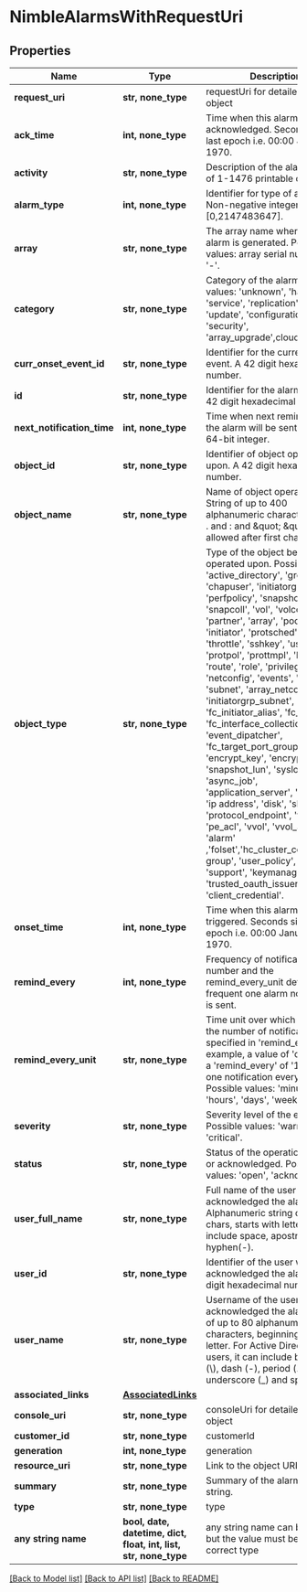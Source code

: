 # NimbleAlarmsWithRequestUri


## Properties
Name | Type | Description | Notes
------------ | ------------- | ------------- | -------------
**request_uri** | **str, none_type** | requestUri for detailed alarms object | [optional] 
**ack_time** | **int, none_type** | Time when this alarm was acknowledged. Seconds since last epoch i.e. 00:00 January 1, 1970. | [optional] 
**activity** | **str, none_type** | Description of the alarms. String of 1-1476 printable characters. | [optional] 
**alarm_type** | **int, none_type** | Identifier for type of alarm. Non-negative integer in range [0,2147483647]. | [optional] 
**array** | **str, none_type** | The array name where the alarm is generated.  Possible values: array serial number, or &#39;-&#39;. | [optional] 
**category** | **str, none_type** | Category of the alarm. Possible values: &#39;unknown&#39;, &#39;hardware&#39;, &#39;service&#39;, &#39;replication&#39;, &#39;volume&#39;, &#39;update&#39;, &#39;configuration&#39;, &#39;test&#39;, &#39;security&#39;, &#39;array_upgrade&#39;,cloud_console | [optional] 
**curr_onset_event_id** | **str, none_type** | Identifier for the current onset event. A 42 digit hexadecimal number. | [optional] 
**id** | **str, none_type** | Identifier for the alarm record. A 42 digit hexadecimal number. | [optional] 
**next_notification_time** | **int, none_type** | Time when next reminder for the alarm will be sent. Signed 64-bit integer. | [optional] 
**object_id** | **str, none_type** | Identifier of object operated upon. A 42 digit hexadecimal number. | [optional] 
**object_name** | **str, none_type** | Name of object operated upon. String of up to 400 alphanumeric characters, - and . and : and \&quot; \&quot; are allowed after first character. | [optional] 
**object_type** | **str, none_type** | Type of the object being operated upon. Possible values: &#39;active_directory&#39;, &#39;group&#39;, &#39;chapuser&#39;, &#39;initiatorgrp&#39;, &#39;perfpolicy&#39;, &#39;snapshot&#39;, &#39;snapcoll&#39;, &#39;vol&#39;, &#39;volcoll&#39;, &#39;partner&#39;, &#39;array&#39;, &#39;pool&#39;, &#39;initiator&#39;, &#39;protsched&#39;, &#39;volacl&#39;, &#39;throttle&#39;, &#39;sshkey&#39;, &#39;user&#39;, &#39;protpol&#39;, &#39;prottmpl&#39;, &#39;branch&#39;, &#39;route&#39;, &#39;role&#39;, &#39;privilege&#39;, &#39;netconfig&#39;, &#39;events&#39;, &#39;session&#39;, &#39;subnet&#39;, &#39;array_netconfig&#39;, &#39;nic&#39;, &#39;initiatorgrp_subnet&#39;, &#39;fc_initiator_alias&#39;, &#39;fc_port&#39;, &#39;fc_interface_collection&#39;, &#39;fc&#39;, &#39;event_dipatcher&#39;, &#39;fc_target_port_group&#39;, &#39;encrypt_key&#39;, &#39;encrypt_config&#39;, &#39;snapshot_lun&#39;, &#39;syslog&#39;, &#39;async_job&#39;, &#39;application_server&#39;, &#39;audit_log&#39;, &#39;ip address&#39;, &#39;disk&#39;, &#39;shelf&#39;, &#39;protocol_endpoint&#39;, &#39;folder&#39;, &#39;pe_acl&#39;, &#39;vvol&#39;, &#39;vvol_acl&#39;, &#39;alarm&#39; ,&#39;folset&#39;,&#39;hc_cluster_config&#39;,&#39;user group&#39;, &#39;user_policy&#39;, &#39;witness&#39;, &#39;support&#39;, &#39;keymanager&#39;, &#39;trusted_oauth_issuer&#39;, &#39;client_credential&#39;. | [optional] 
**onset_time** | **int, none_type** | Time when this alarm was triggered. Seconds since last epoch i.e. 00:00 January 1, 1970. | [optional] 
**remind_every** | **int, none_type** | Frequency of notification. This number and the remind_every_unit define how frequent one alarm notification is sent. | [optional] 
**remind_every_unit** | **str, none_type** | Time unit over which to send the number of notification specified in &#39;remind_every&#39;. For example, a value of &#39;days&#39; with a &#39;remind_every&#39; of &#39;1&#39; results in one notification every day. Possible values: &#39;minutes&#39;, &#39;hours&#39;, &#39;days&#39;, &#39;weeks&#39;. | [optional] 
**severity** | **str, none_type** | Severity level of the event. Possible values: &#39;warning&#39;, &#39;critical&#39;. | [optional] 
**status** | **str, none_type** | Status of the operation -- open or acknowledged. Possible values: &#39;open&#39;, &#39;acknowledged&#39;. | [optional] 
**user_full_name** | **str, none_type** | Full name of the user who acknowledged the alarm. Alphanumeric string of up to 64 chars, starts with letter, can include space, apostrophe(&#39;), hyphen(-). | [optional] 
**user_id** | **str, none_type** | Identifier of the user who acknowledged the alarm. A 42 digit hexadecimal number. | [optional] 
**user_name** | **str, none_type** | Username of the user who acknowledged the alarm. String of up to 80 alphanumeric characters, beginning with a letter. For Active Directory users, it can include backslash (\\), dash (-), period (.), underscore (_) and space. | [optional] 
**associated_links** | [**AssociatedLinks**](AssociatedLinks.md) |  | [optional] 
**console_uri** | **str, none_type** | consoleUri for detailed storage object | [optional] 
**customer_id** | **str, none_type** | customerId | [optional] 
**generation** | **int, none_type** | generation | [optional] 
**resource_uri** | **str, none_type** | Link to the object URI | [optional] 
**summary** | **str, none_type** | Summary of the alarm. Plain string. | [optional] 
**type** | **str, none_type** | type | [optional] 
**any string name** | **bool, date, datetime, dict, float, int, list, str, none_type** | any string name can be used but the value must be the correct type | [optional]

[[Back to Model list]](../README.md#documentation-for-models) [[Back to API list]](../README.md#documentation-for-api-endpoints) [[Back to README]](../README.md)


